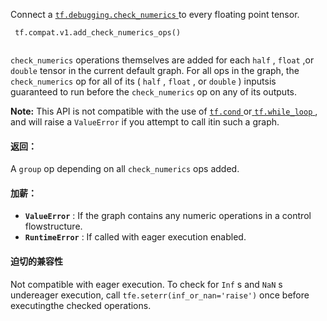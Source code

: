 Connect a [ `tf.debugging.check_numerics` ](https://tensorflow.google.cn/api_docs/python/tf/debugging/check_numerics) to every floating point tensor.

```
 tf.compat.v1.add_check_numerics_ops()
 
```

 `check_numerics`  operations themselves are added for each  `half` ,  `float` ,or  `double`  tensor in the current default graph. For all ops in the graph, the `check_numerics`  op for all of its ( `half` ,  `float` , or  `double` ) inputsis guaranteed to run before the  `check_numerics`  op on any of its outputs.


**Note:**  This API is not compatible with the use of [ `tf.cond` ](https://tensorflow.google.cn/api_docs/python/tf/cond) or[ `tf.while_loop` ](https://tensorflow.google.cn/api_docs/python/tf/while_loop), and will raise a  `ValueError`  if you attempt to call itin such a graph.


#### 返回：
A  `group`  op depending on all  `check_numerics`  ops added.

#### 加薪：
- **`ValueError`** : If the graph contains any numeric operations in a control flowstructure.
- **`RuntimeError`** : If called with eager execution enabled.


#### 迫切的兼容性
Not compatible with eager execution. To check for  `Inf` s and  `NaN` s undereager execution, call  `tfe.seterr(inf_or_nan='raise')`  once before executingthe checked operations.

